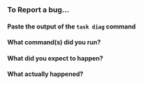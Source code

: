 ### To Report a bug...

#### Paste the output of the ```task diag``` command

#### What command(s) did you run?

#### What did you expect to happen?

#### What actually happened?
